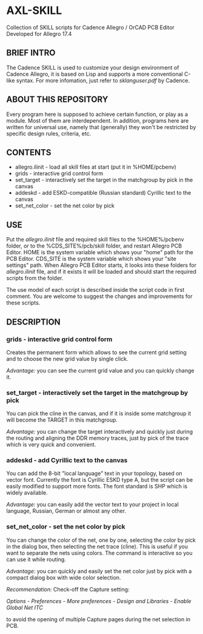 # AXL-SKILL
Collection of SKILL scripts for Cadence Allegro / OrCAD PCB Editor
Developed for Allegro 17.4

## BRIEF INTRO

The Cadence SKILL is used to customize your design environment of Cadence Allegro, it is based on Lisp and supports a more conventional C-like syntax.
For more infomation, just refer to *sklanguser.pdf* by Cadence.

## ABOUT THIS REPOSITORY

Every program here is supposed to achieve certain function, or play as a module. Most of them are interdependent. In addition, programs here are written for universal use, namely that (generally) they won't be restricted by specific design rules, criteria, etc.

## CONTENTS

- allegro.ilinit - load all skill files at start (put it in %HOME/pcbenv)
- grids - interactive grid control form
- set_target - interactively set the target in the matchgroup by pick in the canvas
- addeskd - add ESKD-compatible (Russian standard) Cyrillic text to the canvas
- set_net_color - set the net color by pick

## USE

Put the *allegro.ilinit* file and required skill files to the %HOME%/pcbenv folder,
or to the %CDS_SITE%/pcb/skill folder, and restart Allegro PCB Editor.
HOME is the system variable which shows your "home" path for the PCB Editor.
CDS_SITE is the system variable which shows your "site settings" path.
When Allegro PCB Editor starts, it looks into these folders for *allegro.ilinit* file,
and if it exists it will be loaded and should start the required scripts from the folder.

The use model of each script is described inside the script code in first comment.
You are welcome to suggest the changes and improvements for these scripts.

## DESCRIPTION

### grids - interactive grid control form

Creates the permanent form which allows to see the current grid setting
and to choose the new grid value by single click.

*Advantage:* you can see the current grid value and you can quickly change it.

### set_target - interactively set the target in the matchgroup by pick

You can pick the cline in the canvas, and if it is inside some matchgroup
it will become the TARGET in this matchgroup.

*Advantage:* you can change the target interactively and quickly just during the routing and
aligning the DDR memory traces, just by pick of the trace which is very quick and convenient.

### addeskd - add Cyrillic text to the canvas

You can add the 8-bit "local language" text in your topology,
based on vector font. Currently the font is Cyrillic ESKD type A,
but the script can be easily modified to support more fonts.
The font standard is SHP which is widely available.

*Advantage:* you can easily add the vector text to your project
in local language, Russian, German or almost any other.

### set_net_color - set the net color by pick

You can change the color of the net, one by one,
selecting the color by pick in the dialog box, then selecting the net trace (cline).
This is useful if you want to separate the nets using colors.
The command is interactive so you can use it while routing.

*Advantage:* you can quickly and easily set the net color just by pick
with a compact dialog box with wide color selection.

*Recommendation:* Check-off the Capture setting: 

*Options - Preferences - More preferences - Design and Libraries - Enable Global Net ITC*

to avoid the opening of multiple Capture pages during the net selection in PCB.


